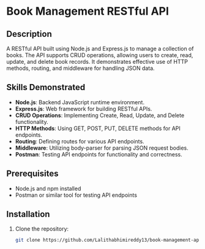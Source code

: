 # Book Management RESTful API

## Description
A RESTful API built using Node.js and Express.js to manage a collection of books. The API supports CRUD operations, allowing users to create, read, update, and delete book records. It demonstrates effective use of HTTP methods, routing, and middleware for handling JSON data.

## Skills Demonstrated
- **Node.js**: Backend JavaScript runtime environment.
- **Express.js**: Web framework for building RESTful APIs.
- **CRUD Operations**: Implementing Create, Read, Update, and Delete functionality.
- **HTTP Methods**: Using GET, POST, PUT, DELETE methods for API endpoints.
- **Routing**: Defining routes for various API endpoints.
- **Middleware**: Utilizing body-parser for parsing JSON request bodies.
- **Postman**: Testing API endpoints for functionality and correctness.

## Prerequisites
- Node.js and npm installed
- Postman or similar tool for testing API endpoints

## Installation
1. Clone the repository:
   ```sh
   git clone https://github.com/Lalithabhimireddy13/book-management-api.gitNavigate to the project directory:
